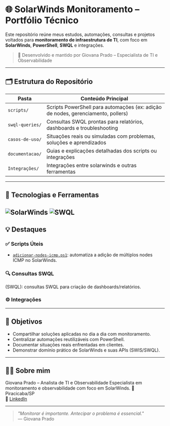 
# 🌐 SolarWinds Monitoramento – Portfólio Técnico

Este repositório reúne meus estudos, automações, consultas e projetos voltados para **monitoramento de infraestrutura de TI**, com foco em **SolarWinds**, **PowerShell**, **SWQL** e integrações.

> 🔧 Desenvolvido e mantido por Giovana Prado – Especialista de TI e Observabilidade

---

## 🗂️ Estrutura do Repositório

| Pasta             | Conteúdo Principal                                                                 |
|------------------|--------------------------------------------------------------------------------------|
| `scripts/`        | Scripts PowerShell para automações (ex: adição de nodes, gerenciamento, pollers)   |
| `swql-queries/`   | Consultas SWQL prontas para relatórios, dashboards e troubleshooting                |       
| `casos-de-uso/`   | Situações reais ou simuladas com problemas, soluções e aprendizados                 |
| `documentacao/`   | Guias e explicações detalhadas dos scripts ou integrações                          |
| `Integrações/`    | Integrações entre solarwinds e outras ferramentas                                   |

---

## 🧠 Tecnologias e Ferramentas


![SolarWinds](https://img.shields.io/badge/SolarWinds-Monitoring-orange)
![SWQL](https://img.shields.io/badge/SWQL-Query-blue)
---

## 💡 Destaques

### ✅ Scripts Úteis
- [`adicionar-nodes-icmp.ps1`](Scripts/adicionar-nodes-em-massa-ICMP.ps1): automatiza a adição de múltiplos nodes ICMP no SolarWinds.

### 🔍 Consultas SWQL
(SWQL): consultas SWQL para criação de dashboards/relatórios.

### ⚙️ Integrações

---

## 📌 Objetivos

- Compartilhar soluções aplicadas no dia a dia com monitoramento.
- Centralizar automações reutilizáveis com PowerShell.
- Documentar situações reais enfrentadas em clientes.
- Demonstrar domínio prático de SolarWinds e suas APIs (SWIS/SWQL).

---

## 👩‍💻 Sobre mim

Giovana Prado – Analista de TI e Observabilidade
Especialista em monitoramento e observabilidade com foco em SolarWinds. 
📍 Piracicaba/SP  
🔗 [LinkedIn](www.linkedin.com/in/giovana-p-0652b6107)

---

> _"Monitorar é importante. Antecipar o problema é essencial."_  
> — Giovana Prado
